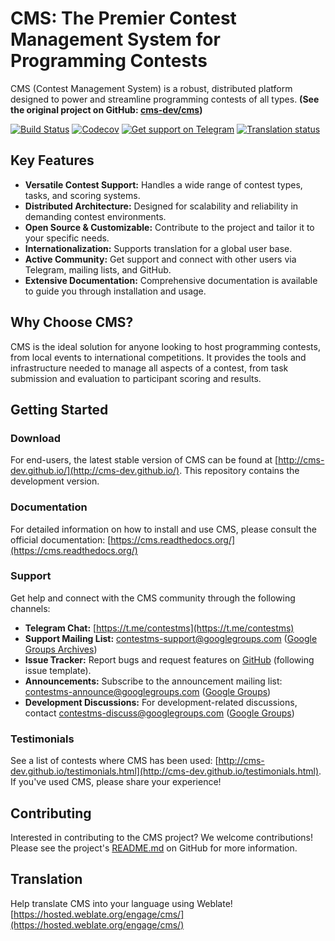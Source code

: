 # CMS: The Premier Contest Management System for Programming Contests

CMS (Contest Management System) is a robust, distributed platform designed to power and streamline programming contests of all types.  **(See the original project on GitHub: [cms-dev/cms](https://github.com/cms-dev/cms))**

[![Build Status](https://github.com/cms-dev/cms/actions/workflows/main.yml/badge.svg)](https://github.com/cms-dev/cms/actions)
[![Codecov](https://codecov.io/gh/cms-dev/cms/branch/main/graph/badge.svg)](https://codecov.io/gh/cms-dev/cms)
[![Get support on Telegram](https://img.shields.io/badge/Questions%3F-Join%20the%20Telegram%20group!-%2326A5E4?style=flat&logo=telegram)](https://t.me/contestms)
[![Translation status](https://hosted.weblate.org/widget/cms/svg-badge.svg)](https://hosted.weblate.org/engage/cms/)

## Key Features

*   **Versatile Contest Support:** Handles a wide range of contest types, tasks, and scoring systems.
*   **Distributed Architecture:** Designed for scalability and reliability in demanding contest environments.
*   **Open Source & Customizable:**  Contribute to the project and tailor it to your specific needs.
*   **Internationalization:**  Supports translation for a global user base.
*   **Active Community:** Get support and connect with other users via Telegram, mailing lists, and GitHub.
*   **Extensive Documentation:**  Comprehensive documentation is available to guide you through installation and usage.

##  Why Choose CMS?

CMS is the ideal solution for anyone looking to host programming contests, from local events to international competitions. It provides the tools and infrastructure needed to manage all aspects of a contest, from task submission and evaluation to participant scoring and results.

## Getting Started

### Download

For end-users, the latest stable version of CMS can be found at [http://cms-dev.github.io/](http://cms-dev.github.io/).  This repository contains the development version.

### Documentation

For detailed information on how to install and use CMS, please consult the official documentation:  [https://cms.readthedocs.org/](https://cms.readthedocs.org/)

### Support

Get help and connect with the CMS community through the following channels:

*   **Telegram Chat:** [https://t.me/contestms](https://t.me/contestms)
*   **Support Mailing List:** <contestms-support@googlegroups.com> ([Google Groups Archives](https://groups.google.com/forum/#!forum/contestms-support))
*   **Issue Tracker:**  Report bugs and request features on [GitHub](https://github.com/cms-dev/cms/issues) (following issue template).
*   **Announcements:** Subscribe to the announcement mailing list: <contestms-announce@googlegroups.com> ([Google Groups](https://groups.google.com/forum/#!forum/contestms-announce))
*   **Development Discussions:** For development-related discussions, contact <contestms-discuss@googlegroups.com> ([Google Groups](https://groups.google.com/forum/#!forum/contestms-discuss))

### Testimonials

See a list of contests where CMS has been used: [http://cms-dev.github.io/testimonials.html](http://cms-dev.github.io/testimonials.html).  If you've used CMS, please share your experience!

##  Contributing

Interested in contributing to the CMS project?  We welcome contributions! Please see the project's [README.md](https://github.com/cms-dev/cms/blob/main/README.md) on GitHub for more information.

##  Translation

Help translate CMS into your language using Weblate! [https://hosted.weblate.org/engage/cms/](https://hosted.weblate.org/engage/cms/)